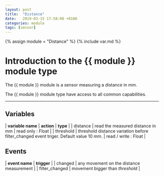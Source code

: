 ```yaml
---
layout: post
title:  "Distance"
date:   2019-03-15 17:58:00 +0100
categories: module
tags: [sensor]
---
```

{% assign module = "Distance" %}
{% include var.md %}

# Introduction to the {{ module }} module type

The {{ module }} module is a sensor measuring a distance in mm.

The {{ module }} module type have access to all common capabilities.

----

## Variables

| **variable name** | **action** | **type** |
| distance | read the measured distance in mm | read only : Float |
| threshold | threshold distance variation before filter_changed event triger. Default value 10 mm. | read / write : Float |

## Events

| **event name** | **trigger** |
| changed | any movement on the distance measurement |
| filter_changed | movement bigger than *threshold* |
